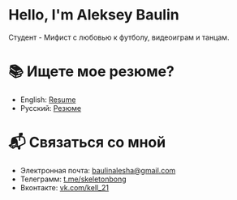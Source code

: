 # Hello, I'm Aleksey Baulin
Студент - Мифист с любовью к футболу, видеоиграм и танцам.
# 📚 Ищете мое резюме?
- English: [Resume](https://github.com/Kell21/BAV/blob/main/%D0%A0%D0%B5%D0%B7%D1%8E%D0%BC%D0%B5-2-1.pdf)
- Русский: [Резюме]()
# 📬 Связаться со мной
- Электронная почта: <baulinalesha@gmail.com>
- Телеграмм: [t.me/skeletonbong](https://t.me/skeletonbong)
- Вконтакте: [vk.com/kell_21](https://vk.com/kell_21)
